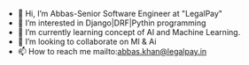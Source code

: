 - 👋 Hi, I’m Abbas-Senior Software Engineer at "LegalPay"
- 👀 I’m interested in Django|DRF|Pythin programming
- 🌱 I’m currently learning concept of AI and Machine Learning.
- 💞️ I’m looking to collaborate on Ml & Ai
- 📫 How to reach me mailto:abbas.khan@legalpay.in

<!---
Abbas-LegalPay/Abbas-LegalPay is a ✨ special ✨ repository because its `README.md` (this file) appears on your GitHub profile.
You can click the Preview link to take a look at your changes.
--->
